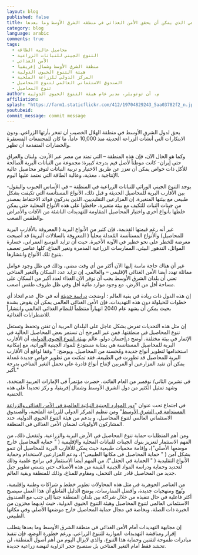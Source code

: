 ```yaml
---
layout: blog
published: false
title: حجر الزاوية الزراعي الذي يمكن أن يحقق الأمن الغذائي في منطقة الشرق الأوسط وما بعدها
category: blog
language: arabic
comments: true
tags: 
  - محاصيل عالية الطاقة
  - التنوع الجيني للنباتات الزراعية
  - الأمن الغذائي
  - منطقة الشرق الأوسط وشمال إفريقيا
  - هيئة التنوع الحيوي الدولية
  - المركز الدولي للزراعة الملحية
  - الصندوق الاستئماني العالمي لتنوع المحاصيل
  - تنوع المحاصيل
author: م. آن توتويلر، مدير عام هيئة التنوع الحيوي الدولية
affiliation: 
splash: "https://farm1.staticflickr.com/412/19704829243_5aa03782f2_n.jpg"
youtubeid: 
commit_message: commit message
---
```

يحق لدول الشرق الأوسط في منطقة الهلال الخصيب أن تفخر بأرثها الزراعي.  ودون الابتكارات التي أنشأت  الزراعة الحديثة منذ 10,000 عاماً، ما كان للمجتمعات المستقرة والحضارات المتقدمة أن تظهر. 

وكما هو الحال الآن، فإن هذه المنطقة – التي تمتد من مصر عبر الأردن، ولبنان والعراق حتى إيران- كانت موطناً لأصل قيم بدرجة كبيرة: مجموعة من النباتات البرية الصالحة للأكل ذات خواص يمكن أن تعزز عن طريق الاختيار و تربية النباتات لتوفر محاصيل عالية الإنتاجية ، مغذية، وعالية الطاقة التي نعتمد عليها اليوم. 

يوجد التنوع الجيني الوراثي للنباتات الزراعية في المنطقة – في الأساس الحبوب والبقول-  بين الأقارب البرية للمحاصيل الحديثة و قبل ذلك، الأنواع المستأنسة التي تكيفت بشكل طبيعي مع بيئتها المتغيرة.   إن المزارعين التقليديين، الذين يدركون فوائد الاحتفاظ بمصدر من جينات النبات للتكيف مع بيئة متغيرة، حافظوا على هذه الأنواع المحلية  حتى يمكن خلطها بأنواع أخرى واختيار المحاصيل المقاومة للتهديدات الناشئة من الآفات والأمراض والطقس الصعب.

غير أنه رغم قيمتها القديمة، فإن كثير من الأنواع البرية ( المعروفة بالأقارب البرية للمحاصيل) والأنواع المستأنسة المُعدلة محلياً ( المعروفة بالسلالات البرية) قد أصبحت معرضة للخطر على نحو خطير في الآونة الأخيرة.  حيث أن تزايد التوسع العمراني، خسارة الموائل، التدهور البيئي، الممارسات الزراعية المدمرة وتغير المناخ، كلها عناصر تعصف بتنوع تلك الأنواع وانتشارها.  

غير أن هناك حاجة ماسة إليها الآن أكثر من أي وقت مضى، وذلك في ظل وجود عوامل مماثلة تهدد أيضا الأمن الغذائي الإقليمي – والعالمي.  إن تزايد عدد السكان والتغير المناخي تعني أن بلدان الشرق الأوسط يجب أن توفر الآن الغذاء لعدد أكبر من السكان على مساحة أقل من الأرض، مع وجود موارد مائية أقل وفي ظل ظروف طقس أصعب.  

إن هذه الدول ذات ريادة في بقية العالم : أوضحت [دراسة حديثة](http://ww2.anglia.ac.uk/ruskin/en/home/news/vulnerability_of_global_food_system.html)  أنه في حال عدم اتخاذ أي خطوات للحيلولة دون هذه التهديدات، فإن الأمن الغذائي العالمي يمكن أن يقوض بشدة بحيث يمكن أن يشهد عام 2040 انهياراً منتظماً للنظام الغذائي العالمي وانتشاراً للاضطرابات الغذائية.

إن مثل هذه التحديات تفرض بشكل عاجل على البلدان العربية أن تقنن وتحفظ وتستغل تنوع المحاصيل في منطقتها.  فمن غير المرجح أن تستمر بعض المحاصيل الحالية في الإثمار في بيئة مختلفة.  أوضح د.إحسان دولو، عالم [بهيئة التنوع الحيوي الدولية](http://www.bioversityinternational.org/)، أن الأقارب البرية للمحاصيل المستأنسة هي بمثابة مستودع للمواد الجينية الوراثية، مع إمكانية استخدامها لتطوير أنواع جديدة ومُحسنة من المحاصيل.  ويوضح: " وفقا لواقع أن الأقارب البرية للمحاصيل قد تطورت في الطبيعة، فقد تمكنت من تطوير خواص جديدة مُعدلة يمكن أن تفيد المزارعين أو المربين لإنتاج أنواع  قادرة على تحمل التغير المناخي بدرجة أكبر."

في تشرين الثاني/ نوفمبر من العام الفائت، حضرت مؤتمراً في الإمارات العربية المتحدة، وشهد تمثيل الكثير من دول الشرق الأوسط وشمال إفريقيا، و ركز تحديداً على هذه الحتمية. 

في اجتماع تحت عنوان "[دور الموارد الجينية النباتية العالمية في الأمن الغذائي والزراعة المستدامة في الشرق الأوسط](http://www.biosaline.org/EventDetails.aspx?id=28)" ومن تنظيم المركز الدولي للزراعة الملحية، والصندوق الاستئماني العالمي لتنوع المحاصيل، و بدعم من هيئة التنوع الحيوي الدولية، حدد المشاركون الأولويات لضمان الأمن الغذائي في المنطقة. 

ومن أهم المتطلبات حماية تنوع المحاصيل في الأرض البرية والزراعية. ولتفعيل ذلك، من المهم الاستثمار لتعزيز بنوك الجينات للنباتات المحلية والإقليمية ( " حماية المحاصيل خارج موضعها الأصلي")، وإقامة محميات طبيعية حيث يمكن للأقارب البرية للمحاصيل أن تنمو بشكل آمن ( " حماية المحاصيل في مكانها الطبيعي")، ودعم المزارعين لاستخدام وحماية الأنواع التقليدية ( " الحماية في الحقل").  من المهم أيضا الاستثمار في برامج علمية وذلك لتحديد وحماية ودراسة المواد الجينية القيمة من هذه الأصناف حتي يتسنى تطوير جيل جديد من المحاصيل قادر على التحمل، ومقاوم للمناخ، وذلك للمنطقة وبقية العالم.

من العناصر الجوهرية في مثل هذه المحاولات تطوير خطط و شراكات وطنية وإقليمية، ونُهج ومنهجيات جديدة، وأفضل الممارسات.  يوضح الدليل القاطع أن هذا العمل سيصبح أكثر فاعلية  في حال تنفيذه من خلال شراكة بين بلدان المنطقة جنبا إلى جنب مع الصندوق الاستئماني العالمي لتنوع المحاصيل وهيئة التنوع الحيوي الدولية، حيث لديهما مخزون من الخبرة ذات الصلة، وبخاصة في مجال حماية المحاصيل خارج موضعها الأصلي وفي مكانها الطبيعي. 

 إن مجابهة التهديدات أمام الأمن الغذائي في منطقة الشرق الأوسط وما بعدها يتطلب إقرار ومناقشة التهديدات الموازية للتنوع الزراعي.  ورغم خطورة الوضع، فإن تنفيذ مبادرات طموحة لتقنين وحماية هذا التنوع، والذي لايزال اليوم من أهم أصول المنطقة، لن تحشد فقط أمام التغير المناخي بل ستصبح حجر الزاوية لنهضة زراعية جديدة.